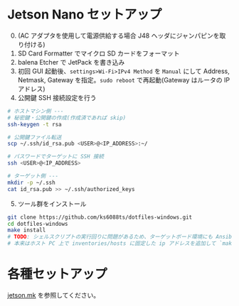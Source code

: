# Jetson Nano セットアップ

0. (AC アダプタを使用して電源供給する場合 J48 ヘッダにジャンパピンを取り付ける)
1. SD Card Formatter でマイクロ SD カードをフォーマット
2. balena Etcher で JetPack を書き込み
3. 初回 GUI 起動後、`settings>Wi-Fi>IPv4 Method` を `Manual` にして Address, Netmask, Gateway を指定。`sudo reboot` で再起動(Gateway はルータの IP アドレス)
4. 公開鍵 SSH 接続設定を行う

```bash
# ホストマシン側 ---
# 秘密鍵・公開鍵の作成(作成済であれば skip)
ssh-keygen -t rsa

# 公開鍵ファイル転送
scp ~/.ssh/id_rsa.pub <USER>@<IP_ADDRESS>:~/

# パスワードでターゲットに SSH 接続
ssh <USER>@<IP_ADDRESS>

# ターゲット側 ---
mkdir -p ~/.ssh
cat id_rsa.pub >> ~/.ssh/authorized_keys
```
5. ツール群をインストール

```bash
git clone https://github.com/ks6088ts/dotfiles-windows.git
cd dotfiles-windows
make install
# TODO: シェルスクリプトの実行回りに問題があるため、ターゲットボード環境にも Ansible をインストールしてしまっている。
# 本来はホスト PC 上で inventories/hosts に固定した ip アドレスを追加して `make install-playbook` を実行したい
```

# 各種セットアップ

[jetson.mk](./jetson.mk) を参照してください。
